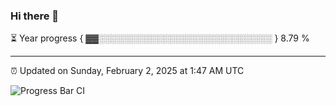 ### Hi there 👋

⏳ Year progress { ▓▓░░░░░░░░░░░░░░░░░░░░░░░░░░░░ } 8.79 %

---

⏰ Updated on Sunday, February 2, 2025 at 1:47 AM UTC

![Progress Bar CI](https://github.com/arthurbuhl/arthurbuhl/workflows/Progress%20Bar%20CI/badge.svg)

